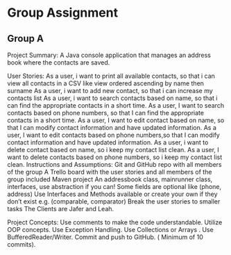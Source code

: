 # Group Assignment

## Group A
Project Summary:
A Java console application that manages an address book where the contacts are saved.

User Stories:
As a user, i want to print all available contacts, so that i can view all contacts in a CSV like view ordered ascending by name then surname
As a user, i want to add new contact, so that i can increase my contacts list
As a user, i want to search contacts based on name, so that i can find the appropriate contacts in a short time.
As a user, I want to search contacts based on phone numbers, so that I can find the appropriate contacts in a short time.
As a user, I want to edit contact based on name, so that I can modify contact information and have updated information.
As a user, I want to edit contacts based on phone numbers,so that I can modify contact information and have updated information.
As a user, i want to delete contact based on name, so i keep my contact list clean.
As a user, I want to delete contacts based on phone numbers, so i keep my contact list clean.
Instructions and Assumptions:
Git and GitHub repo with all members of the group
A Trello board with the user stories and all members of the group included
Maven project 
An addressbook class, mainrunner class, interfaces, use abstraction if you can!
Some fields are optional like (phone, address)
Use Interfaces and Methods available or create your own if they don’t exist e.g. (comparable, comparator)
Break the user stories to smaller tasks 
The Clients are Jafer and Leah.

Project Concepts:
Use comments to make the code understandable.
Utilize OOP concepts. 
Use Exception Handling.
Use Collections or Arrays  .
Use BufferedReader/Writer.
Commit and push to GitHub. ( Minimum of 10 commits).


